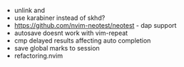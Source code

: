 - unlink <Cr> and <C-m>
- use karabiner instead of skhd?
- https://github.com/nvim-neotest/neotest - dap support
- autosave doesnt work with vim-repeat
- cmp delayed results affecting auto completion
- save global marks to session
- refactoring.nvim
